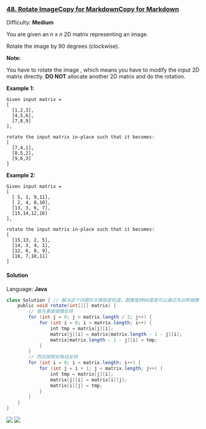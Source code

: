 ### [48\. Rotate ImageCopy for MarkdownCopy for Markdown](https://leetcode.com/problems/rotate-image/)

Difficulty: **Medium**


You are given an _n_ x _n_ 2D matrix representing an image.

Rotate the image by 90 degrees (clockwise).

**Note:**

You have to rotate the image , which means you have to modify the input 2D matrix directly. **DO NOT** allocate another 2D matrix and do the rotation.

**Example 1:**

```
Given input matrix = 
[
  [1,2,3],
  [4,5,6],
  [7,8,9]
],

rotate the input matrix in-place such that it becomes:
[
  [7,4,1],
  [8,5,2],
  [9,6,3]
]
```

**Example 2:**

```
Given input matrix =
[
  [ 5, 1, 9,11],
  [ 2, 4, 8,10],
  [13, 3, 6, 7],
  [15,14,12,16]
], 

rotate the input matrix in-place such that it becomes:
[
  [15,13, 2, 5],
  [14, 3, 4, 1],
  [12, 6, 8, 9],
  [16, 7,10,11]
]
```


#### Solution

Language: **Java**

```java
class Solution { // 解决这个问题的关键就是知道，图像旋转90度是可以通过先对称镜像，然后对角线镜像可以得到旋转结果
    public void rotate(int[][] matrix) {
        // 首先垂直镜像反转
        for (int j = 0; j < matrix.length / 2; j++) {
            for (int i = 0; i < matrix.length; i++) {
                int tmp = matrix[j][i];
                matrix[j][i] = matrix[matrix.length - 1 - j][i];
                matrix[matrix.length - 1 - j][i] = tmp;
            }
        }
        // 然后按照对角线反转
        for (int i = 0; i < matrix.length; i++) {
            for (int j = i + 1; j < matrix.length; j++) {
                int tmp = matrix[j][i];
                matrix[j][i] = matrix[i][j];
                matrix[i][j] = tmp;
            }
        }
    }
}
```
![](http://ww2.sinaimg.cn/large/006tNc79ly1g4rmwqusm2j31bu0q6n1w.jpg)
![](http://ww2.sinaimg.cn/large/006tNc79ly1g4rmxspjwaj31410u0ard.jpg)